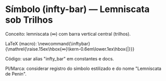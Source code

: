 # Símbolo (infty-bar) — Lemniscata sob Trilhos

Conceito: lemniscata (∞) com barra vertical central (trilhos).

LaTeX (macro):
\newcommand{\inftybar}{\mathrel{\raise.15ex\hbox{$\infty$}\kern-0.6em\lower.1ex\hbox{$\vert$}}}

Código: usar alias "infty_bar" em constantes e docs.

PI/Marca: considerar registro do símbolo estilizado e do nome "Lemniscata de Penin".
